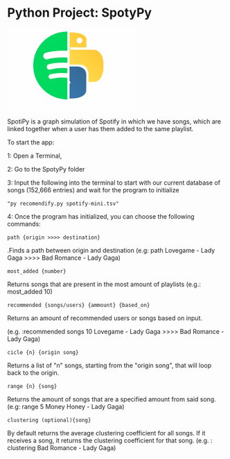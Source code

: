 <H1>Python Project: SpotyPy</H1>

<img src="./SpotiPy.jpg" width="300">

SpotiPy is a graph simulation of Spotify in which we have songs, which are linked together 
when a user has them added to the same playlist. 

To start the app:

1: Open a Terminal,

2: Go to the SpotyPy folder

3: Input the following into the terminal to start with our current database of songs (152,666 entries) and wait for the program to initialize
        
    "py recomendify.py spotify-mini.tsv"


4: Once the program has initialized, you can choose the following commands:

    path {origin >>>> destination}
.Finds a path between origin and destination (e.g: path Lovegame - Lady Gaga >>>> Bad Romance - Lady Gaga)

    most_added {number}

Returns songs that are present in the most amount of playlists (e.g.: most_added 10)
    
    recommended {songs/users} {ammount} {based_on}

Returns an amount of recommended users or songs based on input.

(e.g. :recommended songs 10 Lovegame - Lady Gaga >>>> Bad Romance - Lady Gaga)

    cicle {n} {origin song}

Returns a list of "n" songs, starting from the "origin song", that will loop back to the origin. 

    range {n} {song}

Returns the amount of songs that are a specified amount from said song.
(e.g: range 5 Money Honey - Lady Gaga)

    clustering (optional){song}

By default returns the average clustering coefficient for all songs. If it receives a song, it returns the clustering 
coefficient for that song. (e.g. : clustering Bad Romance - Lady Gaga)


 
